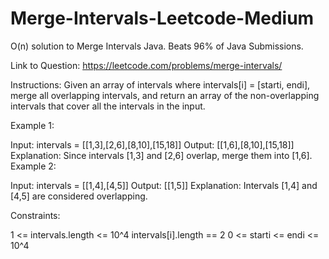 # Merge-Intervals-Leetcode-Medium
O(n) solution to Merge Intervals Java. Beats 96% of Java Submissions.

Link to Question: https://leetcode.com/problems/merge-intervals/

Instructions:
Given an array of intervals where intervals[i] = [starti, endi], merge all overlapping intervals, and return an array of the non-overlapping intervals that cover all the intervals in the input.

 

Example 1:

Input: intervals = [[1,3],[2,6],[8,10],[15,18]]
Output: [[1,6],[8,10],[15,18]]
Explanation: Since intervals [1,3] and [2,6] overlap, merge them into [1,6].
Example 2:

Input: intervals = [[1,4],[4,5]]
Output: [[1,5]]
Explanation: Intervals [1,4] and [4,5] are considered overlapping.
 

Constraints:

1 <= intervals.length <= 10^4
intervals[i].length == 2
0 <= starti <= endi <= 10^4

